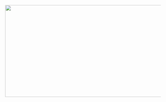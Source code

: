 <a href="https://github.com/devxb/gitanimals">
<img
  src="https://render.gitanimals.org/lines/kmhayeon?pet-id="586800834629404106"
  width="600"
  height="300"
/>
</a>

